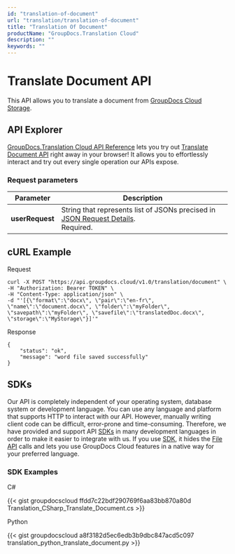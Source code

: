 ```yaml
---
id: "translation-of-document"
url: "translation/translation-of-document"
title: "Translation Of Document"
productName: "GroupDocs.Translation Cloud"
description: ""
keywords: ""
---
```


# Translate Document API #

This API allows you to translate a document from [GroupDocs Cloud Storage](https://dashboard.groupdocs.cloud).

## API Explorer ##

[GroupDocs.Translation Cloud API Reference](https://apireference.groupdocs.cloud/translation) lets you try out [Translate Document API](https://apireference.groupdocs.cloud/translation/#/Transport/PostRunTranslationTask) right away in your browser! It allows you to effortlessly interact and try out every single operation our APIs expose.

### Request parameters ###

|**Parameter**|**Description**|
|---|---|
|**userRequest**|String that represents list of JSONs precised in [JSON Request Details](https://wiki.groupdocs.cloud/translationcloud/developer-guide/json-request-details/).<br>Required.|

## cURL Example ##

Request

``` 
curl -X POST "https://api.groupdocs.cloud/v1.0/translation/document" \
-H "Authorization: Bearer TOKEN" \
-H "Content-Type: application/json" \
-d "'[{\"format\":\"docx\", \"pair\":\"en-fr\", \"name\":\"document.docx\", \"folder\":\"myFolder\", \"savepath\":\"myFolder\", \"savefile\":\"translatedDoc.docx\", \"storage\":\"MyStorage\"}]'"
```

Response

``` 
{
    "status": "ok",
    "message": "word file saved successfully"
}
```

## SDKs ##

Our API is completely independent of your operating system, database system or development language. You can use any language and platform that supports HTTP to interact with our API. However, manually writing client code can be difficult, error-prone and time-consuming. Therefore, we have provided and support API [SDKs](https://github.com/groupdocs-translation-cloud) in many development languages in order to make it easier to integrate with us. If you use [SDK](https://github.com/groupdocs-translation-cloud), it hides the [File API](https://apireference.groupdocs.cloud/translation/#/File) calls and lets you use GroupDocs Cloud features in a native way for your preferred language.

### SDK Examples ###

C#

{{< gist groupdocscloud ffdd7c22bdf290769f6aa83bb870a80d Translation_CSharp_Translate_Document.cs >}}

Python

{{< gist groupdocscloud a8f3182d5ec6edb3b9dbc847acd5c097 translation_python_translate_document.py >}}